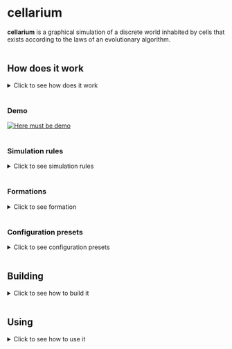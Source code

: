 # cellarium
**cellarium** is a graphical simulation of a discrete world inhabited by cells
that exists according to the laws of an evolutionary algorithm.
<br/>
<br/>

## How does it work
<details>
<summary>Click to see how does it work</summary>
<br/>

This is a cellular automaton that is an evolution simulator.
The world is discrete by space and time.
Space is verticaly limited and horizontaly closed.
In fact simulation world is a two-dimensional section of water
where there are surface on top and bottom down below.

Water is habited by cells. At the beginning there is only one cell.
Each cell ocuppies its own space cell, has own energy level,
command counter, genome, etc.

Genome is a tape of certain size closed at the ends that consists of
separate gens expressed by integers.
Each gene means certain instruction, for example: turn, move, eat, touch.

Command counter is an integer that means an address of current gene.

On each step each cell looks at its command counter, looks at this address
in genome and executes instruction.
Than command counter is incremented.
Conditional and inconditional jumps are available.
According to the principle of the genome, the cell
is similar to the Turing machine.

On each step energy level of cell is decremented and in the case
it reaches zero the cell dies and can disappear or turn into organic.

Energy can be received from photosynthesis, minerals or food.
Photosynthesis is possible during daytime and is more effective
closer to the surface.
Minerals are accumulated more effective closer to the bottom
and can be converted into energy.
Food can be living cells and organic.

The cell that gains enough energy for reproduction is able to bud.
If the cell gains maximal amount of energy it has to bud
and if it can't - it turns into organic.
During budding genome from maternal cell is copied to daughterly one
with some chance of mutation. That's how benign and malignant
behaviour changes can appear.

So cell genome determines its behaviour in simulation.
Cells with the most successful genome survive and give offspring,
other cells die.
Thus the simulation has basic evolutionary factors implemented:
mutations and natural selection.

Since genome determines behaviour of the cell several formation
can arise in the simulation, for example: colonies, winds,
singletons, worms, etc.

Application interface allows you to change simulation speed,
show cells in different modes (diet, energy, etc.)
and also follow specific cell and review its genome.

All simulation parameters can be setted which allows
to establish correspondence of sets of rules to formations
that arise in such conditions.
This is one of the targets of cybernetics.

</details>
</br>

### Demo
[![Here must be demo](https://media.istockphoto.com/photos/barbary-macaque-picture-id824860820?k=20&m=824860820&s=612x612&w=0&h=W8783ZGcqMfDMJoXvBAyDFcSjnOWdKqKhgLGvf-VIuU=)](https://www.youtube.com/watch?v=dQw4w9WgXcQ "Default configuration demo")
</br>
</br>

### Simulation rules
<details>
<summary>Click to see simulation rules</summary>
<br/>

- features of the environment:
    - discrete in space (square cells) and time (ticks, or steps)
    - space above and below is limited, on the sides - closed
    - the ability to get energy from photosynthesis closer
    to the top and minerals - to the bottom
    - change of seasons (moving vertical boundaries that determine
    light zone; can be disabled)
    - change of seasons (the distance between these vertical boundaries changes;
    can be disabled)
    - neighboring cells interfere with the passage of solar energy
    - gamma flash every few steps, causing mutations
    random number of genes of each cell
    - the energy of the dead cell (organic) does not change and is equal to the energy
    cell at the time of her death
    - dead cells (organic) with each tick fall to one cell
    down if there is free space and then settle to the bottom or
    (adjustable) stops after the first obstacle
- in each run, each cell executes a command according to the genome
- cells are processed sequentially with increasing age (so younger cells
have a faster "reaction")
- each cell has a certain set of properties:
    - energy level - an indicator of cell viability:
        - with each tick the level is decremented
        - With the depletion of energy, the cell dies and disappears or becomes organic
        (customizable)
    - cell direction - is determined by an integer from 0 to 7 (0 - up,
    7 - left up)
    - cell position - two positive integers (x - column, y - row)
    - command counter - indicates the command in the genome to be executed
    - genome - closed from the ends of the tape of constant size of integers - genes,
    each of which corresponds to a specific command:
        - commands are divided into final (command counter is incremented)
        and intermediate (conditional transition is performed):
            - the number of intermediate commands per turn is limited to a certain number,
            the number of finals is one
        - the number of commands is equal to the size of the genome (for unconditional transitions)
        and a multiple of 8 (for the number of directions)
        - list of teams:
            - 0 - inaction (final)
            - 1 - return (intermediate):
                - the angle of rotation is the remainder of the division by 8 values ​​of the gene № + 1
            - 2 - move (final):
                - movement in the direction that is the remainder of the division by 8 sums
                own direction and the value of the gene № + 1
                - if the movement failed, the command to touch is executed,
                and the command counter is not incremented
            - 3 - photosynthesis (final):
                - getting energy from the sun
                - the farther from the ellipse formed by the Sun, the less solar
                light
                - time of day affects the horizontal placement of the maximum
                light
                - time of year affects the intensity of light
            - 4 - mineralosynthesis (final):
                - extraction of energy from accumulated minerals
                - minerals accumulate every step (there is a limit)
                - the deeper, the more minerals
            - 5 - eat (final):
                - conversion into food energy in the direction that is the remainder of
                division by 8 sums of the self-direction and the value of the gene № + 1
                - the received energy is equal to the energy of food and does not exceed a certain one
                maximum energy from food or equal to this maximum
                energy (customizable)
            - 6 - bud (final):
                - the daughter cell buds in the direction that is the rest
                from the division by 8 of the sum of its own direction and the value of the gene № + 1
            - 7 - mutate (final):
                - mutation of an arbitrary gene
            - 8 - transfer energy (final):
                - energy transfer in the direction that is the remainder of the division by 8
                the sum of its own direction and the value of the gene № + 1
                - the amount of transmitted energy is equal to the given value
                (value / number of commands * current energy level)
                gene № + 2
            - 9 - touch (intermediate):
                - determine the object in the direction that is the remainder of the division by 8
                the sum of its own direction and the value of the gene № + 1
                - if the front is empty - is added to the command counter
                the value of the gene № + 2
                - if there is organic in front - it is added to the command counter
                the value of the gene № + 3
                - if there is a related cell in front - to the command counter
                the value of the gene № + 4 is added
                - if someone else's cell is in front - to the command counter
                the value of the gene № + 5 is added
                - in a friendly cell the genome differs no more than in
                a certain number of genes
            - 10 - determine the level of own energy (intermediate):
                - control level is a reduced value (value /
                number of commands * maximum energy) gene № + 1
                - if own level is less than control - to command
                the value of the gene № + 2 is added to the counter
                - if the own level is greater than or equal to the control -
                the value of the gene № + 3 is added to the command counter
            - 11 - determine the depth (intermediate):
                - control depth is the given value (value /
                number of commands * maximum depth) of the gene № + 1
                - if the own depth is less than the control - to the command
                the value of the gene № + 2 is added to the counter
                - if the own depth is greater than or equal to the control -
                the value of the gene № + 3 is added to the command counter
            - 12 - determine the level of available solar energy (intermediate):
                - control level is a reduced value (value /
                number of commands * maximum energy from the sun) gene № + 1
                - if own level is less than control - to command
                the value of the gene № + 2 is added to the counter
                - if the own level is greater than or equal to the control -
                the value of the gene № + 3 is added to the command counter
            - 13 - determine the level of available minerals (intermediate):
                - control level is a reduced value (value /
                number of commands * maximum energy from minerals) gene № + 1
                - if own level is less than control - to command
                the value of the gene № + 2 is added to the counter
                - if the own level is greater than or equal to the control -
                the value of the gene № + 3 is added to the command counter
            - 14 - determine the level of available energy from accumulated minerals
            (intermediate):
                - control level is a reduced value (value /
                number of commands * maximum energy from minerals) gene № + 1
                - if own level is less than control - to command
                the value of the gene № + 2 is added to the counter
                - if the own level is greater than or equal to the control -
                the value of the gene № + 3 is added to the command counter
            - all other numbers are unconditional transition commands (add to
            command counter its value)
        - cell color - three positive integers (RGB)
        - energy transfer balance - the difference between transmitted and received energy
        for all time
        - past energy transfer - the symbolic value of the last transferred
        energy (-1, 0 or 1), the value of which fades with time
    - mutations:
        - mutation - change of a random gene to a random value
        - the highest chance of mutation in budding (equal to the maternal,
        and the daughter cell), the smallest - when following instructions
    - reproduction:
        - reproduction occurs by budding of a daughter cell
        - energy is divided in half
        - the daughter cell inherits the color and direction of the mother
        - there is a complete copying of the genome into a daughter cell
        - there is a separate chance of mutation in budding, the same for both cells
        - the daughter cell buds in the first direction of the first free
        cells that are checked clockwise starting from the direction
        mother cell (optional)
        - a cell must multiply if its energy is not less than the maximum
        energy (optional)
        - a cell can multiply if its energy is not less than the minimum
        energy for separation, and the budding command is executed
        - if the cell needs to bud but does not have room for it -
        it becomes organic with energy conservation (optional)

</details>
</br>

### Formations
<details>
<summary>Click to see formation</summary>
<br/>

Here are founded formations:
- gas - cells that move in constant random direction
- singletons - stationary cells that keep distance to each other
- chess - stationary cells located in chess order
- wind - cells that move in constant horizontal direction
- jumpers - cells that move from side to side
- spinners - cells that move in a circle
- sticks - stationary cells located in the form of stick
- diagonal sticks - stationary cells located in the form of stick diagonaly
- worms - cells that located one by one with a certain curvature
- colonies - cells that stick to each other and eat strangers:
    - colonies are possible only if cells can differentiate each other
    - if cells are familiar having less than 3 different gens superpower colony can appear
    - colony nucleation is similar to some kind of wave
    - neighbour colonies extruse each other by eating outside cells
    - when in a colony some cells differ enough to be foreign
    cracks appear that can grow and divide the colony
    - each colony has its own energy sharing and distribution specifics

</details>
</br>

### Configuration presets
<details>
<summary>Click to see configuration presets</summary>
<br/>

Here are available configuration presets and formations that can be found in them:
- default: spinners, worms, colonies, gas, chess, sticks, wind
- akin2: spinners, chess, singletons, wind, colonies, superpower colony
- childEnergy1maximizeFood0: flame
- childEnergy1maximizeFood1: red terror
- daytimes: spinners, gas, wind, colonies
- pinOrganic0: gas, sticks, diagonal sticks, colonies, wind
- cellSize4: just a little bigger world
- mineralEnergy04: worms, spinners, diagonal sticks, jumpers, colonies
- mineralEnergy08: wind, singletons, colonies
- mineralEnergy10: sticks, singletons, jumpers, spinners, colonies

</details>
</br>

## Building
<details>
<summary>Click to see how to build it</summary>
<br/>

The prototype of application is written in Processing so if you don't want
to build the application yourself you can download Processing 3.5+ and run it.
However, Processing version does not contain all available rules,
configuration feature and GUI.

The final version of application is written in C++ using:
1. Dear ImGui
2. OpenGL 4.6 (GLFW and GLAD)
3. Qt 5

Therefore before building you need to satisfy all the dependencies
by taking these steps:
1. Install Qt using your system package manager or [official installer](https://www.qt.io/download).
2. Download [GLFW](https://www.glfw.org/download), build it,
then place static library file in ```c++/lib/```
and header directories in ```c++/include/```.
3. Download [GLAD](https://glad.dav1d.de/),
build it as static or shared library and place it in ```c++/lib/```
or place source file in ```c++/src/cellarium/glad/```,
then place header directory in ```c++/include/```.
4. Clone [Dear ImGui](https://github.com/ocornut/imgui) repository,
then copy all the source and header files from the repository's root
and also ```imgui_impl_glfw*``` with ```imgui_impl_opengl3*``` from ```backends\```
to ```c++/src/cellarium/dear_imgui/```.

To build the application run these commands from ```c++/``` directory:
```bash
cmake .
cmake -build .
```
You will have ```./bin/cellarium``` builded.

</details>
</br>

## Using
<details>
<summary>Click to see how to use it</summary>
<br/>

Run the application with ```-h``` parameter to see help information.
Use ```-g``` parameter to generate default configuration so you can edit it and use.
Run the application with configuration file specified to start simulation.

</details>
</br>
